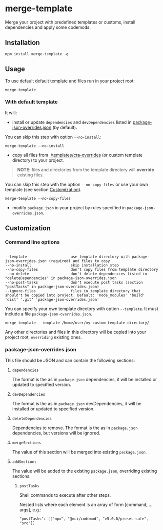 # merge-template

Merge your project with predefined templates or customs, install
dependencies and apply some codemods.

## Installation

```example
npm install merge-template -g
```

## Usage

To use default default template and files run in your project root:

```example
merge-template
```

### With default template

It will:

- install or update `dependencies` and `devDependencies` listed in
  [package-json-overrides.json](./templates/cra-overrides) (by
  default).

You can skip this step with option `--no-install`:

```example
merge-template --no-install
```

- copy all files from
  [./templates/cra-overrides](./templates/cra-overrides) (or custom
  template directory) to your project.

> **NOTE**: files and directories from the template directory will
> **override** existing files.

You can skip this step with the option `--no-copy-files` or use your own
template (see section [Customization](#Customization)).

```example
merge-template --no-copy-files
```

- modify `package.json` in your project by rules specified in
  `package-json-overrides.json`.

## Customization

### Command line options

```example

--template                    use template directory with package-json-overrides.json (required) and files to copy
--no-install                  skip installation step
--no-copy-files               don't copy files from template directory
--no-delete                   don't delete dependencies listed in "deleteDependencies" in package-json-overrides.json
--no-post-tasks               don't execute post tasks (section "postTasks" in package-json-overrides.json)
--ignore-files                files in template directory that should't be copied into project. Default: 'node_modules' 'build' 'dist' '.git' 'package-json-overrides.json'
```

You can specify your own template directory with option `--template`. It
must include a file `package-json-overrides.json`.

```example
merge-template --template /home/user/my-custom-template-directory/
```

Any other directories and files in this directory will be copied into
your project root, `overriding` existing ones.

### package-json-overrides.json

This file should be JSON and can contain the following sections:

1.  `dependencies`

    The format is the as in `package.json` dependencies, it will be
    installed or updated to specified version.

2.  `devDependencies`

    The format is the as in `package.json` devDependencies, it will be
    installed or updated to specified version.

3.  `deleteDependencies`

    Dependencies to remove. The format is the as in `package.json`
    dependencies, but versions will be ignored.

4.  `mergeSections`

    The value of this section will be merged into existing
    `package.json`.

5.  `addSections`

    The value will be added to the existing `package.json`, overriding
    existing sections.

    1.  `postTasks`

        Shell commands to execute after other steps.

        Nested lists where each element is an array of form [command,
        …args], e.g.:

        ```example
        "postTasks": [["npx", "@mui/codemod", "v5.0.0/preset-safe", "src"]]
        ```
